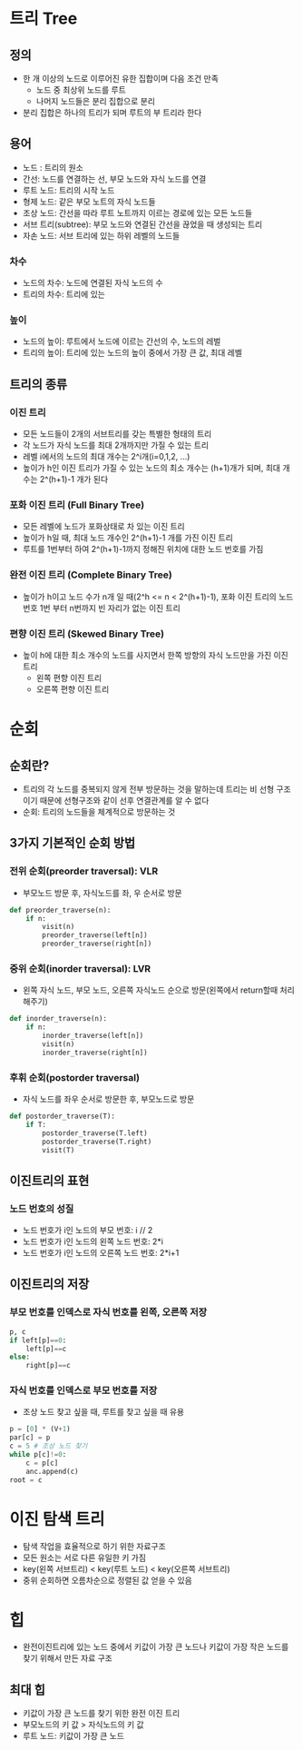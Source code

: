 # 트리 Tree

## 정의
- 한 개 이상의 노드로 이루어진 유한 집합이며 다음 조건 만족
  - 노드 중 최상위 노드를 루트
  - 나머지 노드들은 분리 집합으로 분리
- 분리 집합은 하나의 트리가 되며 루트의 부 트리라 한다
## 용어
- 노드 : 트리의 원소
- 간선: 노드를 연결하는 선, 부모 노드와 자식 노드를 연결
- 루트 노드: 트리의 시작 노드
- 형제 노드: 같은 부모 노트의 자식 노드들
- 조상 노드: 간선을 따라 루트 노트까지 이르는 경로에 있는 모든 노드들
- 서브 트리(subtree): 부모 노드와 연결된 간선을 끊었을 때 생성되는 트리
- 자손 노드: 서브 트리에 있는 하위 레벨의 노드들
  
### 차수
- 노드의 차수: 노드에 연결된 자식 노드의 수 
- 트리의 차수: 트리에 있는 

### 높이
- 노드의 높이: 루트에서 노드에 이르는 간선의 수, 노드의 레벌
- 트리의 높이: 트리에 있는 노드의 높이 중에서 가장 큰 값, 최대 레벨

## 트리의 종류
### 이진 트리
- 모든 노드들이 2개의 서브트리를 갖는 특별한 형태의 트리
- 각 노드가 자식 노드를 최대 2개까지만 가질 수 있는 트리
- 레벨 i에서의 노드의 최대 개수는 2^i개(i=0,1,2, ...)
- 높이가 h인 이진 트리가 가질 수 있는 노드의 최소 개수는 (h+1)개가 되며, 최대 개수는 2^(h+1)-1 개가 된다
  
### 포화 이진 트리 (Full Binary Tree)
- 모든 레벨에 노드가 포화상태로 차 있는 이진 트리
- 높이가 h일 때, 최대 노드 개수인 2^(h+1)-1 개를 가진 이진 트리
- 루트를 1번부터 하여 2^(h+1)-1까지 정해진 위치에 대한 노드 번호를 가짐

### 완전 이진 트리 (Complete Binary Tree)
- 높이가 h이고 노드 수가 n개 일 때(2^h <= n < 2^(h+1)-1), 포화 이진 트리의 노드 번호 1번 부터 n번까지 빈 자리가 없는 이진 트리

### 편향 이진 트리 (Skewed Binary Tree)
- 높이 h에 대한 최소 개수의 노드를 사지면서 한쪽 방향의 자식 노드만을 가진 이진 트리
  - 왼쪽 편향 이진 트리
  - 오른쪽 편향 이진 트리

# 순회
## 순회란?
- 트리의 각 노드를 중복되지 않게 전부 방문하는 것을 말하는데 트리는 비 선형 구조이기 때문에 선형구조와 같이 선후 연결관계를 알 수 없다
- 순회: 트리의 노드들을 체계적으로 방문하는 것

## 3가지 기본적인 순회 방법
### 전위 순회(preorder traversal): VLR
- 부모노드 방문 후, 자식노드를 좌, 우 순서로 방문
```python
def preorder_traverse(n):
    if n:
        visit(n)
        preorder_traverse(left[n])
        preorder_traverse(right[n])
```
### 중위 순회(inorder traversal): LVR
- 왼쪽 자식 노드, 부모 노드, 오른쪽 자식노드 순으로 방문(왼쪽에서 return할때 처리해주기)
```python
def inorder_traverse(n):
    if n:
        inorder_traverse(left[n])
        visit(n)
        inorder_traverse(right[n])
```
### 후휘 순회(postorder traversal)
- 자식 노드를 좌우 순서로 방문한 후, 부모노드로 방문
```python
def postorder_traverse(T):
    if T:
        postorder_traverse(T.left)
        postorder_traverse(T.right)
        visit(T)
```

## 이진트리의 표현
### 노드 번호의 성질
- 노드 번호가 i인 노드의 부모 번호: i // 2
- 노드 번호가 i인 노드의 왼쪽 노드 번호: 2*i
- 노드 번호가 i인 노드의 오른쪽 노드 번호: 2*i+1

## 이진트리의 저장
### 부모 번호를 인덱스로 자식 번호를 왼쪽, 오른쪽 저장
```python
p, c
if left[p]==0:
    left[p]==c
else:
    right[p]==c
```
### 자식 번호를 인덱스로 부모 번호를 저장
- 조상 노드 찾고 싶을 때, 루트를 찾고 싶을 때 유용
```python
p = [0] * (V+1)
par[c] = p
c = 5 # 조상 노드 찾기
while p[c]!=0:
    c = p[c]
    anc.append(c)
root = c
```

# 이진 탐색 트리
- 탐색 작업을 효율적으로 하기 위한 자료구조
- 모든 원소는 서로 다른 유일한 키 가짐
- key(왼쪽 서브트리) < key(루트 노드) < key(오른쪽 서브트리)
- 중위 순회하면 오름차순으로 정렬된 값 얻을 수 있음

# 힙
- 완전이진트리에 있는 노드 중에서 키값이 가장 큰 노드나 키값이 가장 작은 노드를 찾기 위해서 만든 자료 구조
## 최대 힙
- 키값이 가장 큰 노드를 찾기 위한 완전 이진 트리
- 부모노드의 키 값 > 자식노드의 키 값
- 루트 노드: 키값이 가장 큰 노드

